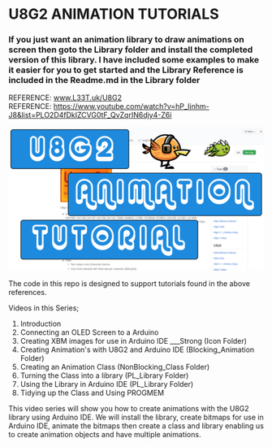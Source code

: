 # U8G2 ANIMATION TUTORIALS

### If you just want an animation library to draw animations on screen then goto the Library folder and install the completed version of this library. I have included some examples to make it easier for you to get started and the Library Reference is included in the Readme.md in the Library folder

REFERENCE: www.L33T.uk/U8G2 \
REFERENCE: https://www.youtube.com/watch?v=hP_Iinhm-J8&list=PLO2D4fDkIZCVG0tF_QvZqrIN6djy4-Z6i

![Alt text](/Thumb1.png?raw=true "U8G2 Animation Tutorial")

The code in this repo is designed to support tutorials found in the above references.

Videos in this Series;
1. Introduction
2. Connecting an OLED Screen to a Arduino
3. Creating XBM images for use in Arduino IDE ___Strong (Icon Folder)
4. Creating Animation's with U8G2 and Arduino IDE (Blocking_Animation Folder)
5. Creating an Animation Class (NonBlocking_Class Folder)
6. Turning the Class into a library (PL_Library Folder)
7. Using the Library in Arduino IDE (PL_Library Folder)
8. Tidying up the Class and Using PROGMEM

This video series will show you how to create animations with the U8G2 library using Arduino IDE. We will install the library, create bitmaps for use in Arduino IDE, animate the bitmaps then create a class and library enabling us to create animation objects and have multiple animations.
